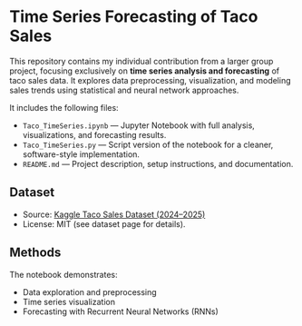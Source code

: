 # Time Series Forecasting of Taco Sales
This repository contains my individual contribution from a larger group project, focusing exclusively on **time series analysis and forecasting** of taco sales data. It explores data preprocessing, visualization, and modeling sales trends using statistical and neural network approaches.

It includes the following files:
- `Taco_TimeSeries.ipynb` — Jupyter Notebook with full analysis, visualizations, and forecasting results.  
- `Taco_TimeSeries.py` — Script version of the notebook for a cleaner, software-style implementation.  
- `README.md` — Project description, setup instructions, and documentation. 

## Dataset
- Source: [Kaggle Taco Sales Dataset (2024–2025)](https://www.kaggle.com/datasets/atharvasoundankar/taco-sales-dataset-20242025/data)  
- License: MIT (see dataset page for details).  

## Methods
The notebook demonstrates:
- Data exploration and preprocessing
- Time series visualization
- Forecasting with Recurrent Neural Networks (RNNs)
